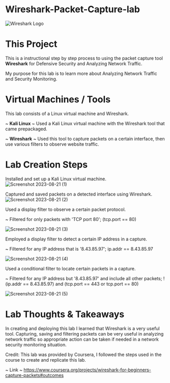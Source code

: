# Wireshark-Packet-Capture-lab

![Wireshark Logo](https://github.com/Lantyy/WireShark-Packet-Capture-lab/assets/122828853/ffe14e63-5e78-428c-b14f-0f92237f214f)

# This Project
This is a instructional step by step process to using the packet capture tool **Wireshark** for Defensive Security and Analyzing Network Traffic.

My purpose for this lab is to learn more about Analyzing Network Traffic and Security Monitoring.

# Virtual Machines / Tools
This lab consists of a Linux virtual machine and Wireshark.

  ~ **Kali Linux** ~ Used a Kali Linux virtual machine with the Wireshark tool that came prepackaged.
  
  ~ **Wireshark** ~ Used this tool to capture packets on a certain interface, then use various filters to observe website traffic.

# Lab Creation Steps

Installed and set up a Kali Linux virtual machine.
![Screenshot 2023-08-21 (1)](https://github.com/Lantyy/WireShark-Packet-Capture-lab/assets/122828853/f8c6a686-ee69-49f7-ab5b-ac8945e09196)


Captured and saved packets on a detected interface using Wireshark.
![Screenshot 2023-08-21 (2)](https://github.com/Lantyy/WireShark-Packet-Capture-lab/assets/122828853/dcf7736f-3133-4fa6-8570-03f30f531b0f)


Used a display filter to observe a certain packet protocol.

~ Filtered for only packets with 'TCP port 80'; (tcp.port == 80)

![Screenshot 2023-08-21 (3)](https://github.com/Lantyy/WireShark-Packet-Capture-lab/assets/122828853/4e57c032-99bd-4106-ae49-3bedbd3e62f9)


Employed a display filter to detect a certain IP address in a capture.

~ Filtered for any IP address that is '8.43.85.97'; ip.addr == 8.43.85.97

![Screenshot 2023-08-21 (4)](https://github.com/Lantyy/WireShark-Packet-Capture-lab/assets/122828853/4ea62707-47f8-4021-b550-6fbc8c945d8b)


Used a conditional filter to locate certain packets in a capture.

~ Filtered for any IP address but '8.43.85.97' and include all other packets; !(ip.addr == 8.43.85.97) and (tcp.port == 443 or tcp.port == 80)


![Screenshot 2023-08-21 (5)](https://github.com/Lantyy/WireShark-Packet-Capture-lab/assets/122828853/e420149b-3e28-4ed4-8e1a-bb975b14ecd0)


# Lab Thoughts & Takeaways
In creating and deploying this lab I learned that Wireshark is a very useful tool. Capturing, saving and filtering packets can be very useful in analyzing network traffic so appropriate action can be taken if needed in a network security monitoring situation. 

Credit: This lab was provided by Coursera, I followed the steps used in the course to create and replicate this lab. 
  
~ Link ~ https://www.coursera.org/projects/wireshark-for-beginners-capture-packets#outcomes
